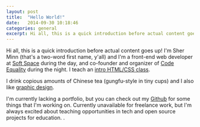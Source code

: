 ```yaml
---
layout: post
title:  "Hello World!"
date:   2014-09-30 10:18:46
categories: general
excerpt: Hi all, this is a quick introduction before actual content goes up. I'm Sher Minn (that's a two-word first name, y'all) and I'm a front-end web developer at
---
```


Hi all, this is a quick introduction before actual content goes up! I'm Sher Minn (that's a two-word first name, y'all) and I'm a front-end web developer at [Soft Space](http://softspace.com.my) during the day, and co-founder and organizer of [Code Equality](codeequality) during the night. I teach an [intro HTML/CSS class](htmlcss). 

I drink copious amounts of Chinese tea (gungfu-style in tiny cups) and I also like [graphic design](behance). 

I'm currently lacking a portfolio, but you can check out my [Github](github) for some things that I'm working on. Currently unavailable for freelance work, but I'm always excited about teaching opportunities in tech and open source projects for education.
.

[behance]:  http://behance.net/piratefsh
[github]:   http://github.com/piratefsh
[codeequality]: http://codeequality.org
[htmlcss]:  http://codeequality.org/2014/06/16/introduction-to-htmlcss.html